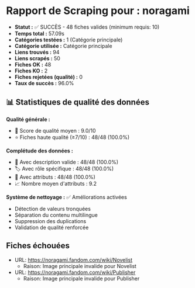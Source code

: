 # Rapport de Scraping pour : noragami
- **Statut :** ✅ SUCCÈS - 48 fiches valides (minimum requis: 10)
- **Temps total :** 57.09s
- **Catégories testées :** 1 (Catégorie principale)
- **Catégorie utilisée :** Catégorie principale
- **Liens trouvés :** 94
- **Liens scrapés :** 50
- **Fiches OK :** 48
- **Fiches KO :** 2
- **Fiches rejetées (qualité) :** 0
- **Taux de succès :** 96.0%

## 📊 Statistiques de qualité des données

**Qualité générale :**
- 🎯 Score de qualité moyen : 9.0/10
- ⭐ Fiches haute qualité (≥7/10) : 48/48 (100.0%)

**Complétude des données :**
- 📝 Avec description valide : 48/48 (100.0%)
- 🏷️ Avec rôle spécifique : 48/48 (100.0%)
- 🔖 Avec attributs : 48/48 (100.0%)
- 📈 Nombre moyen d'attributs : 9.2

**Système de nettoyage :** ✅ Améliorations activées
- Détection de valeurs tronquées
- Séparation du contenu multilingue  
- Suppression des duplications
- Validation de qualité renforcée

## Fiches échouées
- URL: https://noragami.fandom.com/wiki/Novelist
  - Raison: Image principale invalide pour Novelist
- URL: https://noragami.fandom.com/wiki/Publisher
  - Raison: Image principale invalide pour Publisher
